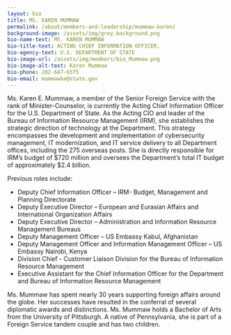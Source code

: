 ```yaml
---
layout: bio
title: MS. KAREN MUMMAW
permalink: /about/members-and-leadership/mummaw-karen/
background-image: /assets/img/grey.background.png
bio-name-text: MS. KAREN MUMMAW
bio-title-text: ACTING CHIEF INFORMATION OFFICER,
bio-agency-text: U.S. DEPARTMENT OF STATE
bio-image-url: /assets/img/members/bio_Mummaw.png
bio-image-alt-text: Karen Mummaw
bio-phone: 202-647-6575
bio-email: mummawke@state.gov
---
```

Ms. Karen E. Mummaw, a member of the Senior Foreign Service with the rank of Minister-Counselor, is currently the Acting Chief Information Officer for the U.S. Department of State.  As the Acting CIO and leader of the Bureau of Information Resource Management (IRM), she establishes the strategic direction of technology at the Department.  This strategy encompasses the development and implementation of cybersecurity management, IT modernization, and IT service delivery to all Department offices, including the 275 overseas posts.  She is directly responsible for IRM’s budget of $720 million and oversees the Department’s total IT budget of approximately $2.4 billion.

Previous roles include:
* Deputy Chief Information Officer – IRM- Budget, Management and Planning Directorate
* Deputy Executive Director – European and Eurasian Affairs and International Organization Affairs
* Deputy Executive Director – Administration and Information Resource Management Bureaus
* Deputy Management Officer – US Embassy Kabul, Afghanistan
* Deputy Management Officer and Information Management Officer – US Embassy Nairobi, Kenya
* Division Chief - Customer Liaison Division for the Bureau of Information Resource Management
* Executive Assistant for the Chief Information Officer for the Department and Bureau of Information Resource Management

Ms. Mummaw has spent nearly 30 years supporting foreign affairs around the globe.  Her successes have resulted in the conferral of several diplomatic awards and distinctions.  Ms. Mummaw holds a Bachelor of Arts from the University of Pittsburgh.  A native of Pennsylvania, she is part of a Foreign Service tandem couple and has two children.
